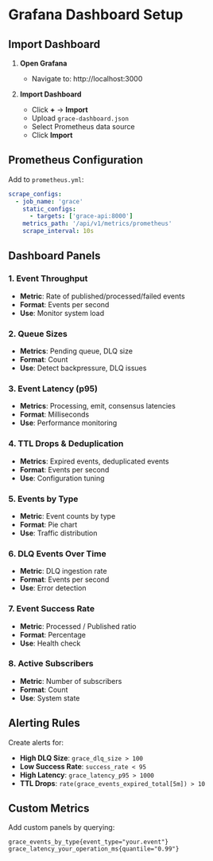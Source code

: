 # Grafana Dashboard Setup

## Import Dashboard

1. **Open Grafana**
   - Navigate to: http://localhost:3000

2. **Import Dashboard**
   - Click **+** → **Import**
   - Upload `grace-dashboard.json`
   - Select Prometheus data source
   - Click **Import**

## Prometheus Configuration

Add to `prometheus.yml`:

```yaml
scrape_configs:
  - job_name: 'grace'
    static_configs:
      - targets: ['grace-api:8000']
    metrics_path: '/api/v1/metrics/prometheus'
    scrape_interval: 10s
```

## Dashboard Panels

### 1. Event Throughput
- **Metric**: Rate of published/processed/failed events
- **Format**: Events per second
- **Use**: Monitor system load

### 2. Queue Sizes
- **Metrics**: Pending queue, DLQ size
- **Format**: Count
- **Use**: Detect backpressure, DLQ issues

### 3. Event Latency (p95)
- **Metrics**: Processing, emit, consensus latencies
- **Format**: Milliseconds
- **Use**: Performance monitoring

### 4. TTL Drops & Deduplication
- **Metrics**: Expired events, deduplicated events
- **Format**: Events per second
- **Use**: Configuration tuning

### 5. Events by Type
- **Metric**: Event counts by type
- **Format**: Pie chart
- **Use**: Traffic distribution

### 6. DLQ Events Over Time
- **Metric**: DLQ ingestion rate
- **Format**: Events per second
- **Use**: Error detection

### 7. Event Success Rate
- **Metric**: Processed / Published ratio
- **Format**: Percentage
- **Use**: Health check

### 8. Active Subscribers
- **Metric**: Number of subscribers
- **Format**: Count
- **Use**: System state

## Alerting Rules

Create alerts for:

- **High DLQ Size**: `grace_dlq_size > 100`
- **Low Success Rate**: `success_rate < 95`
- **High Latency**: `grace_latency_p95 > 1000`
- **TTL Drops**: `rate(grace_events_expired_total[5m]) > 10`

## Custom Metrics

Add custom panels by querying:
```promql
grace_events_by_type{event_type="your.event"}
grace_latency_your_operation_ms{quantile="0.99"}
```
